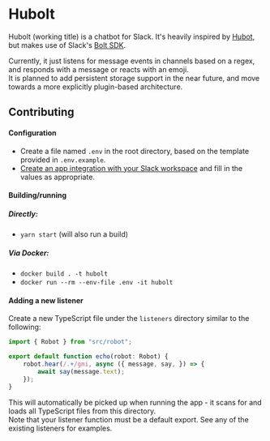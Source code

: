 # Hubolt

Hubolt (working title) is a chatbot for Slack. It's heavily inspired by [Hubot](https://hubot.github.com/), but makes use of Slack's [Bolt SDK](https://github.com/SlackAPI/bolt-js).

Currently, it just listens for message events in channels based on a regex, and responds with a message or reacts with an emoji.  
It is planned to add persistent storage support in the near future, and move towards a more explicitly plugin-based architecture.


## Contributing

#### Configuration

* Create a file named `.env` in the root directory, based on the template provided in `.env.example`.
* [Create an app integration with your Slack workspace](https://api.slack.com/apps) and fill in the values as appropriate.

#### Building/running
##### Directly:
* `yarn start` (will also run a build)
##### Via Docker:
* `docker build . -t hubolt`
* `docker run --rm --env-file .env -it hubolt`

#### Adding a new listener

Create a new TypeScript file under the `listeners` directory similar to the following:

```TypeScript
import { Robot } from "src/robot";

export default function echo(robot: Robot) {
	robot.hear(/.+/gmi, async ({ message, say, }) => {
		await say(message.text);
	});
}
```

This will automatically be picked up when running the app - it scans for and loads all TypeScript files from this directory.  
Note that your listener function must be a default export. See any of the existing listeners for examples.